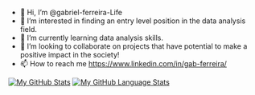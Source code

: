 - 👋 Hi, I’m @gabriel-ferreira-Life
- 👀 I’m interested in finding an entry level position in the data analysis field.
- 🌱 I’m currently learning data analysis skills.
- 💞️ I’m looking to collaborate on projects that have potential to make a positive impact in the society!
- 📫 How to reach me https://www.linkedin.com/in/gab-ferreira/

<!---
gabriel-ferreira-Life/gabriel-ferreira-Life is a ✨ special ✨ repository because its `README.md` (this file) appears on your GitHub profile.
You can click the Preview link to take a look at your changes.
--->


[![My GitHub Stats](https://github-readme-stats.vercel.app/api/?username=oscarm524&count_private=true&theme=tokyonight&showicons=true)]()
[![My GitHub Language Stats](https://github-readme-stats.vercel.app/api/top-langs/?username=oscarm524&langs_count=5&theme=tokyonight)]()
